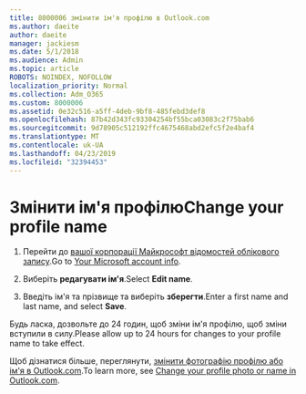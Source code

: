 ```yaml
---
title: 8000006 змінити ім'я профілю в Outlook.com
ms.author: daeite
author: daeite
manager: jackiesm
ms.date: 5/1/2018
ms.audience: Admin
ms.topic: article
ROBOTS: NOINDEX, NOFOLLOW
localization_priority: Normal
ms.collection: Adm_O365
ms.custom: 8000006
ms.assetid: 0e32c516-a5ff-4deb-9bf8-485febd3def8
ms.openlocfilehash: 87b42d343fc93304254bf55bca03083c2f75bab6
ms.sourcegitcommit: 9d78905c512192ffc4675468abd2efc5f2e4baf4
ms.translationtype: MT
ms.contentlocale: uk-UA
ms.lasthandoff: 04/23/2019
ms.locfileid: "32394453"
---
```

# <a name="change-your-profile-name"></a><span data-ttu-id="1a95e-102">Змінити ім'я профілю</span><span class="sxs-lookup"><span data-stu-id="1a95e-102">Change your profile name</span></span>

1. <span data-ttu-id="1a95e-103">Перейти до [вашої корпорації Майкрософт відомостей облікового запису](https://go.microsoft.com/fwlink/p/?linkid=860841).</span><span class="sxs-lookup"><span data-stu-id="1a95e-103">Go to [Your Microsoft account info](https://go.microsoft.com/fwlink/p/?linkid=860841).</span></span>
    
2. <span data-ttu-id="1a95e-104">Виберіть **редагувати ім'я**.</span><span class="sxs-lookup"><span data-stu-id="1a95e-104">Select **Edit name**.</span></span> 
    
3. <span data-ttu-id="1a95e-105">Введіть ім'я та прізвище та виберіть **зберегти**.</span><span class="sxs-lookup"><span data-stu-id="1a95e-105">Enter a first name and last name, and select **Save**.</span></span> 
    
<span data-ttu-id="1a95e-106">Будь ласка, дозвольте до 24 годин, щоб зміни ім'я профілю, щоб зміни вступили в силу.</span><span class="sxs-lookup"><span data-stu-id="1a95e-106">Please allow up to 24 hours for changes to your profile name to take effect.</span></span>
  
<span data-ttu-id="1a95e-107">Щоб дізнатися більше, переглянути, [змінити фотографію профілю або ім'я в Outlook.com](https://go.microsoft.com/fwlink/?linkid=873110).</span><span class="sxs-lookup"><span data-stu-id="1a95e-107">To learn more, see [Change your profile photo or name in Outlook.com](https://go.microsoft.com/fwlink/?linkid=873110).</span></span>
  

